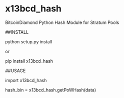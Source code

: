 # x13bcd_hash
BitcoinDiamond Python Hash Module for Stratum Pools

##INSTALL

python setup.py install

or

pip install x13bcd_hash

##USAGE

import x13bcd_hash

hash_bin = x13bcd_hash.getPoWHash(data)

